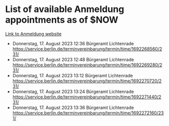 # List of available Anmeldung appointments as of $NOW
[Link to Anmeldung website](https://service.berlin.de/terminvereinbarung/termin/tag.php?termin=1&anliegen[]=120686&dienstleisterlist=122210,122217,327316,122219,327312,122227,327314,122231,327346,122243,327348,122254,122252,329742,122260,329745,122262,329748,122271,327278,122273,327274,122277,327276,330436,122280,327294,122282,327290,122284,327292,122291,327270,122285,327266,122286,327264,122296,327268,150230,329760,122297,327286,122294,327284,122312,329763,122314,329775,122304,327330,122311,327334,122309,327332,317869,122281,327352,122279,329772,122283,122276,327324,122274,327326,122267,329766,122246,327318,122251,327320,122257,327322,122208,327298,122226,327300&herkunft=http%3A%2F%2Fservice.berlin.de%2Fdienstleistung%2F120686%2F)
- Donnerstag, 17. August 2023 12:36 Bürgeramt Lichtenrade https://service.berlin.de/terminvereinbarung/termin/time/1692268560/231/
- Donnerstag, 17. August 2023 12:48 Bürgeramt Lichtenrade https://service.berlin.de/terminvereinbarung/termin/time/1692269280/231/
- Donnerstag, 17. August 2023 13:12 Bürgeramt Lichtenrade https://service.berlin.de/terminvereinbarung/termin/time/1692270720/231/
- Donnerstag, 17. August 2023 13:24 Bürgeramt Lichtenrade https://service.berlin.de/terminvereinbarung/termin/time/1692271440/231/
- Donnerstag, 17. August 2023 13:36 Bürgeramt Lichtenrade https://service.berlin.de/terminvereinbarung/termin/time/1692272160/231/

